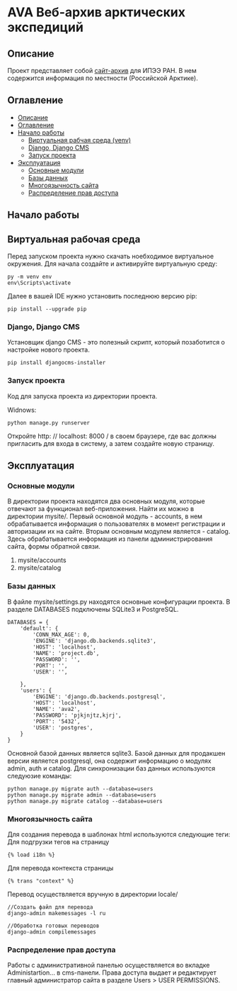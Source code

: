 # AVA Веб-архив арктических экспедиций

## Описание
Проект представляет собой [сайт-архив](https://avarus.space/) для ИПЭЭ РАН. В нем содержится информация по местности (Российской Арктике).

## Оглавление
* [Описание](#Описание)
* [Оглавление](#Оглавление)
* [Начало работы](#Начало-работы)
    * [Виртуальная рабчая среда (venv)](#Виртуальная-рабочая-среда)
    * [Django, Django CMS](#Django-Django-CMS)
    * [Запуск проекта](#Запуск-проекта)
* [Эксплуатация](#Эксплуатация)
    * [Основные модули](#Основные-модули)
    * [Базы данных](#Базы-данных)
    * [Многоязычность сайта](#Многоязычность-сайта)
    * [Распределение прав доступа](#Распределение-прав-доступа)

## Начало работы
## Виртуальная рабочая среда
Перед запуском проекта нужно скачать ноебходимое виртуальное окружения.
Для начала создайте и активируйте виртуальную среду:
```
py -m venv env
env\Scripts\activate
```
 Далее в вашей IDE нужно установить последнюю версию pip:
```
pip install --upgrade pip
```
### Django, Django CMS
Установщик django CMS - это полезный скрипт, который позаботится о настройке нового проекта.
```
pip install djangocms-installer
```
### Запуск проекта
Код для запуска проекта из директории проекта.

Widnows:
```
python manage.py runserver
```
Откройте http: // localhost: 8000 / в своем браузере, где вас должны пригласить для входа в систему, а затем создайте новую страницу.
## Эксплуатация
### Основные модули
В директории проекта находятся два основных модуля, которые отвечают за функционал веб-приложения. Найти их можно в директории mysite/.
Первый основной модуль - accounts, в нем обрабатывается информация о пользователях в момент регистрации и авторизации их на сайте.
Вторым основным модулем является - catalog. Здесь обрабатывается информация из панели администрирования сайта, формы обратной связи.

1. mysite/accounts 
2. mysite/catalog

### Базы данных

В файле mysite/settings.py находятся основные конфигурации проекта. 
В разделе DATABASES подключены SQLite3 и PostgreSQL.
```
DATABASES = {
    'default': {
        'CONN_MAX_AGE': 0,
        'ENGINE': 'django.db.backends.sqlite3',
        'HOST': 'localhost',
        'NAME': 'project.db',
        'PASSWORD': '',
        'PORT': '',
        'USER': '',

    },
    'users': {
        'ENGINE': 'django.db.backends.postgresql',
        'HOST': 'localhost',
        'NAME': 'ava2',
        'PASSWORD': 'pjkjnjtz,kjrj',
        'PORT': '5432',
        'USER': 'postgres',
    }
}
```
Основной базой данных является sqlite3. Базой данных для продакшен версии является postgresql, она содержит информацию о модулях admin, auth и catalog.
Для синхронизации баз данных используются следуюзие команды:
```
python manage.py migrate auth --database=users
python manage.py migrate admin --database=users
python manage.py migrate catalog --database=users
```
### Многоязычность сайта

Для создания перевода в шаблонах html используются следующие теги:
Для подгрузки тегов на страницу
```
{% load i18n %}
```
Для перевода контекста страницы
```
{% trans "context" %}
```
Перевод осуществляется вручную в директории locale/
```
//Создать файл для перевода
django-admin makemessages -l ru

//Обработка готовых переводов
django-admin compilemessages
```

### Распределение прав доступа
Работы с административной панелью осуществляется во вкладке Administartion... в сms-панели.
Права доступа выдает и редактирует главный администратор сайта в разделе Users > USER PERMISSIONS.


